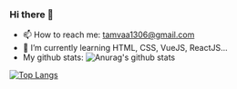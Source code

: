### Hi there 👋

<!--
**owentr1369/owentr1369** is a ✨ _special_ ✨ repository because its `README.md` (this file) appears on your GitHub profile.

Here are some ideas to get you started:

- 🔭 I’m currently working on ...
- 🌱 I’m currently learning ...
- 👯 I’m looking to collaborate on ...
- 🤔 I’m looking for help with ...
- 💬 Ask me about ...
- 📫 How to reach me: ...
- 😄 Pronouns: ...
- ⚡ Fun fact: ...
-->
- 📫 How to reach me: tamvaa1306@gmail.com
- 🌱 I’m currently learning HTML, CSS, VueJS, ReactJS...
- My github stats:
![Anurag's github stats](https://github-readme-stats.vercel.app/api?username=owentr1369&theme=radical)

[![Top Langs](https://github-readme-stats.vercel.app/api/top-langs/?username=owentr1369)](https://github.com/owentr1369/github-readme-stats)
